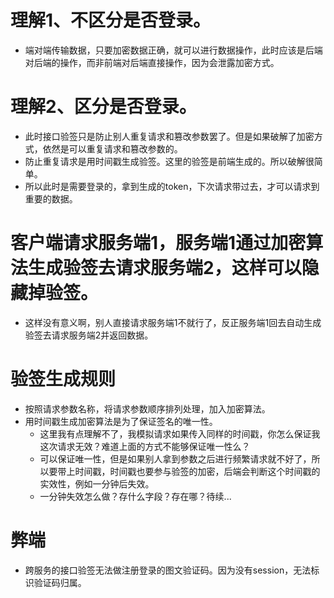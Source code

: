 # 理解1、不区分是否登录。
* 端对端传输数据，只要加密数据正确，就可以进行数据操作，此时应该是后端对后端的操作，而非前端对后端直接操作，因为会泄露加密方式。

# 理解2、区分是否登录。
* 此时接口验签只是防止别人重复请求和篡改参数罢了。但是如果破解了加密方式，依然是可以重复请求和篡改参数的。
* 防止重复请求是用时间戳生成验签。这里的验签是前端生成的。所以破解很简单。
* 所以此时是需要登录的，拿到生成的token，下次请求带过去，才可以请求到重要的数据。

# 客户端请求服务端1，服务端1通过加密算法生成验签去请求服务端2，这样可以隐藏掉验签。
* 这样没有意义啊，别人直接请求服务端1不就行了，反正服务端1回去自动生成验签去请求服务端2并返回数据。

# 验签生成规则
* 按照请求参数名称，将请求参数顺序排列处理，加入加密算法。
* 用时间戳生成加密算法是为了保证签名的唯一性。
    - 这里我有点理解不了，我模拟请求如果传入同样的时间戳，你怎么保证我这次请求无效？难道上面的方式不能够保证唯一性么？
    - 可以保证唯一性，但是如果别人拿到参数之后进行频繁请求就不好了，所以要带上时间戳，时间戳也要参与验签的加密，后端会判断这个时间戳的实效性，例如一分钟后失效。
    - 一分钟失效怎么做？存什么字段？存在哪？待续...

# 弊端
* 跨服务的接口验签无法做注册登录的图文验证码。因为没有session，无法标识验证码归属。
